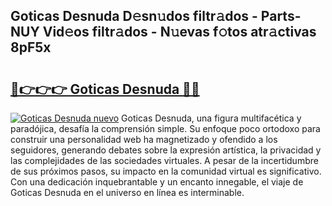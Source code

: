 ## Goticas Desnuda D𝚎sn𝚞dos filtr𝚊dos - Parts-NUY Vid𝚎os filtr𝚊dos - N𝚞evas f𝚘tos atr𝚊ctivas 8pF5x

# <h2><a href="http://mb11apv.tromn.icu/?c=Goticas+Desnuda">🔗👉👉👉 Goticas Desnuda 🔗🔗</a></h2>

[![Goticas Desnuda nuevo](https://i.imgur.com/pEAQMta.gif)](http://mb11apv.tromn.icu/?c=Goticas+Desnuda)
Goticas Desnuda, una figura multifacética y paradójica, desafía la comprensión simple. Su enfoque poco ortodoxo para construir una personalidad web ha magnetizado y ofendido a los seguidores, generando debates sobre la expresión artística, la privacidad y las complejidades de las sociedades virtuales. A pesar de la incertidumbre de sus próximos pasos, su impacto en la comunidad virtual es significativo. Con una dedicación inquebrantable y un encanto innegable, el viaje de Goticas Desnuda en el universo en línea es interminable.
